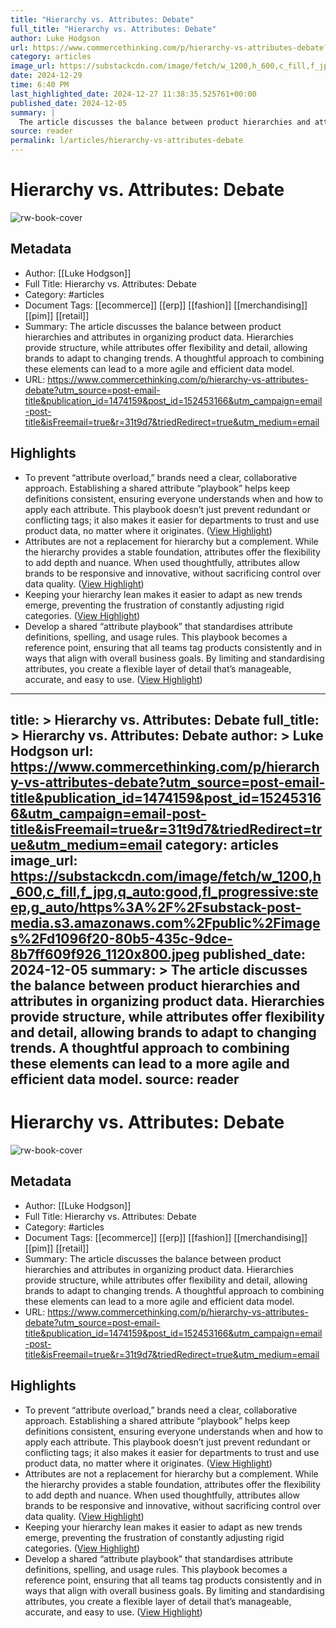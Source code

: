 ```yaml
---
title: "Hierarchy vs. Attributes: Debate"
full_title: "Hierarchy vs. Attributes: Debate"
author: Luke Hodgson
url: https://www.commercethinking.com/p/hierarchy-vs-attributes-debate?utm_source=post-email-title&publication_id=1474159&post_id=152453166&utm_campaign=email-post-title&isFreemail=true&r=31t9d7&triedRedirect=true&utm_medium=email
category: articles
image_url: https://substackcdn.com/image/fetch/w_1200,h_600,c_fill,f_jpg,q_auto:good,fl_progressive:steep,g_auto/https%3A%2F%2Fsubstack-post-media.s3.amazonaws.com%2Fpublic%2Fimages%2Fd1096f20-80b5-435c-9dce-8b7ff609f926_1120x800.jpeg
date: 2024-12-29
time: 6:40 PM
last_highlighted_date: 2024-12-27 11:38:35.525761+00:00
published_date: 2024-12-05
summary: |
  The article discusses the balance between product hierarchies and attributes in organizing product data. Hierarchies provide structure, while attributes offer flexibility and detail, allowing brands to adapt to changing trends. A thoughtful approach to combining these elements can lead to a more agile and efficient data model.
source: reader
permalink: l/articles/hierarchy-vs-attributes-debate
---
```

# Hierarchy vs. Attributes: Debate

![rw-book-cover](https://substackcdn.com/image/fetch/w_1200,h_600,c_fill,f_jpg,q_auto:good,fl_progressive:steep,g_auto/https%3A%2F%2Fsubstack-post-media.s3.amazonaws.com%2Fpublic%2Fimages%2Fd1096f20-80b5-435c-9dce-8b7ff609f926_1120x800.jpeg)

## Metadata
- Author: [[Luke Hodgson]]
- Full Title: Hierarchy vs. Attributes: Debate
- Category: #articles
- Document Tags: [[ecommerce]] [[erp]] [[fashion]] [[merchandising]] [[pim]] [[retail]] 
- Summary: The article discusses the balance between product hierarchies and attributes in organizing product data. Hierarchies provide structure, while attributes offer flexibility and detail, allowing brands to adapt to changing trends. A thoughtful approach to combining these elements can lead to a more agile and efficient data model.
- URL: https://www.commercethinking.com/p/hierarchy-vs-attributes-debate?utm_source=post-email-title&publication_id=1474159&post_id=152453166&utm_campaign=email-post-title&isFreemail=true&r=31t9d7&triedRedirect=true&utm_medium=email

## Highlights
- To prevent “attribute overload,” brands need a clear, collaborative approach. Establishing a shared attribute “playbook” helps keep definitions consistent, ensuring everyone understands when and how to apply each attribute. This playbook doesn’t just prevent redundant or conflicting tags; it also makes it easier for departments to trust and use product data, no matter where it originates. ([View Highlight](https://read.readwise.io/read/01jg3yemh0za30f8ptgqbmw00m))
- Attributes are not a replacement for hierarchy but a complement. While the hierarchy provides a stable foundation, attributes offer the flexibility to add depth and nuance. When used thoughtfully, attributes allow brands to be responsive and innovative, without sacrificing control over data quality. ([View Highlight](https://read.readwise.io/read/01jg3yew0yfzjb5m3rq3kvs28k))
- Keeping your hierarchy lean makes it easier to adapt as new trends emerge, preventing the frustration of constantly adjusting rigid categories. ([View Highlight](https://read.readwise.io/read/01jg3yj2113aw068w6sbmya4z5))
- Develop a shared “attribute playbook” that standardises attribute definitions, spelling, and usage rules. This playbook becomes a reference point, ensuring that all teams tag products consistently and in ways that align with overall business goals. By limiting and standardising attributes, you create a flexible layer of detail that’s manageable, accurate, and easy to use. ([View Highlight](https://read.readwise.io/read/01jg3yjgp7x4rsepfw5jzgvhkg))


---
title: >
  Hierarchy vs. Attributes: Debate
full_title: >
  Hierarchy vs. Attributes: Debate
author: >
  Luke Hodgson
url: https://www.commercethinking.com/p/hierarchy-vs-attributes-debate?utm_source=post-email-title&publication_id=1474159&post_id=152453166&utm_campaign=email-post-title&isFreemail=true&r=31t9d7&triedRedirect=true&utm_medium=email
category: articles
image_url: https://substackcdn.com/image/fetch/w_1200,h_600,c_fill,f_jpg,q_auto:good,fl_progressive:steep,g_auto/https%3A%2F%2Fsubstack-post-media.s3.amazonaws.com%2Fpublic%2Fimages%2Fd1096f20-80b5-435c-9dce-8b7ff609f926_1120x800.jpeg
published_date: 2024-12-05
summary: >
  The article discusses the balance between product hierarchies and attributes in organizing product data. Hierarchies provide structure, while attributes offer flexibility and detail, allowing brands to adapt to changing trends. A thoughtful approach to combining these elements can lead to a more agile and efficient data model.
source: reader
---
# Hierarchy vs. Attributes: Debate

![rw-book-cover](https://substackcdn.com/image/fetch/w_1200,h_600,c_fill,f_jpg,q_auto:good,fl_progressive:steep,g_auto/https%3A%2F%2Fsubstack-post-media.s3.amazonaws.com%2Fpublic%2Fimages%2Fd1096f20-80b5-435c-9dce-8b7ff609f926_1120x800.jpeg)

## Metadata
- Author: [[Luke Hodgson]]
- Full Title: Hierarchy vs. Attributes: Debate
- Category: #articles
- Document Tags: [[ecommerce]] [[erp]] [[fashion]] [[merchandising]] [[pim]] [[retail]] 
- Summary: The article discusses the balance between product hierarchies and attributes in organizing product data. Hierarchies provide structure, while attributes offer flexibility and detail, allowing brands to adapt to changing trends. A thoughtful approach to combining these elements can lead to a more agile and efficient data model.
- URL: https://www.commercethinking.com/p/hierarchy-vs-attributes-debate?utm_source=post-email-title&publication_id=1474159&post_id=152453166&utm_campaign=email-post-title&isFreemail=true&r=31t9d7&triedRedirect=true&utm_medium=email

## Highlights
- To prevent “attribute overload,” brands need a clear, collaborative approach. Establishing a shared attribute “playbook” helps keep definitions consistent, ensuring everyone understands when and how to apply each attribute. This playbook doesn’t just prevent redundant or conflicting tags; it also makes it easier for departments to trust and use product data, no matter where it originates. ([View Highlight](https://read.readwise.io/read/01jg3yemh0za30f8ptgqbmw00m))
- Attributes are not a replacement for hierarchy but a complement. While the hierarchy provides a stable foundation, attributes offer the flexibility to add depth and nuance. When used thoughtfully, attributes allow brands to be responsive and innovative, without sacrificing control over data quality. ([View Highlight](https://read.readwise.io/read/01jg3yew0yfzjb5m3rq3kvs28k))
- Keeping your hierarchy lean makes it easier to adapt as new trends emerge, preventing the frustration of constantly adjusting rigid categories. ([View Highlight](https://read.readwise.io/read/01jg3yj2113aw068w6sbmya4z5))
- Develop a shared “attribute playbook” that standardises attribute definitions, spelling, and usage rules. This playbook becomes a reference point, ensuring that all teams tag products consistently and in ways that align with overall business goals. By limiting and standardising attributes, you create a flexible layer of detail that’s manageable, accurate, and easy to use. ([View Highlight](https://read.readwise.io/read/01jg3yjgp7x4rsepfw5jzgvhkg))


